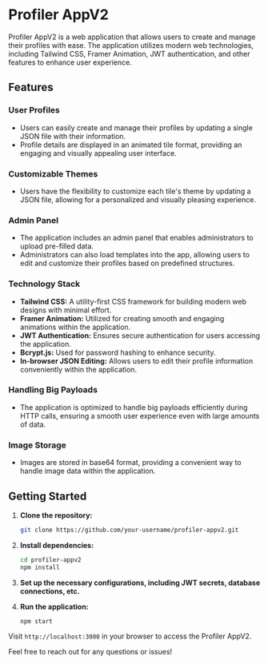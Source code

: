 # Profiler AppV2

Profiler AppV2 is a web application that allows users to create and manage their profiles with ease. The application utilizes modern web technologies, including Tailwind CSS, Framer Animation, JWT authentication, and other features to enhance user experience.

## Features

### User Profiles

- Users can easily create and manage their profiles by updating a single JSON file with their information.
- Profile details are displayed in an animated tile format, providing an engaging and visually appealing user interface.

### Customizable Themes

- Users have the flexibility to customize each tile's theme by updating a JSON file, allowing for a personalized and visually pleasing experience.

### Admin Panel

- The application includes an admin panel that enables administrators to upload pre-filled data.
- Administrators can also load templates into the app, allowing users to edit and customize their profiles based on predefined structures.

### Technology Stack

- **Tailwind CSS:** A utility-first CSS framework for building modern web designs with minimal effort.
- **Framer Animation:** Utilized for creating smooth and engaging animations within the application.
- **JWT Authentication:** Ensures secure authentication for users accessing the application.
- **Bcrypt.js:** Used for password hashing to enhance security.
- **In-browser JSON Editing:** Allows users to edit their profile information conveniently within the application.

### Handling Big Payloads

- The application is optimized to handle big payloads efficiently during HTTP calls, ensuring a smooth user experience even with large amounts of data.

### Image Storage

- Images are stored in base64 format, providing a convenient way to handle image data within the application.

## Getting Started

1. **Clone the repository:**

   ```bash
   git clone https://github.com/your-username/profiler-appv2.git
   ```

2. **Install dependencies:**

   ```bash
   cd profiler-appv2
   npm install
   ```

3. **Set up the necessary configurations, including JWT secrets, database connections, etc.**

4. **Run the application:**

   ```bash
   npm start
   ```

Visit `http://localhost:3000` in your browser to access the Profiler AppV2.

Feel free to reach out for any questions or issues!
